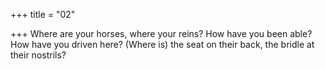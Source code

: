 +++
title = "02"

+++
Where are your horses, where your reins? How have you been able? How  have you driven here?
(Where is) the seat on their back, the bridle at their nostrils?

